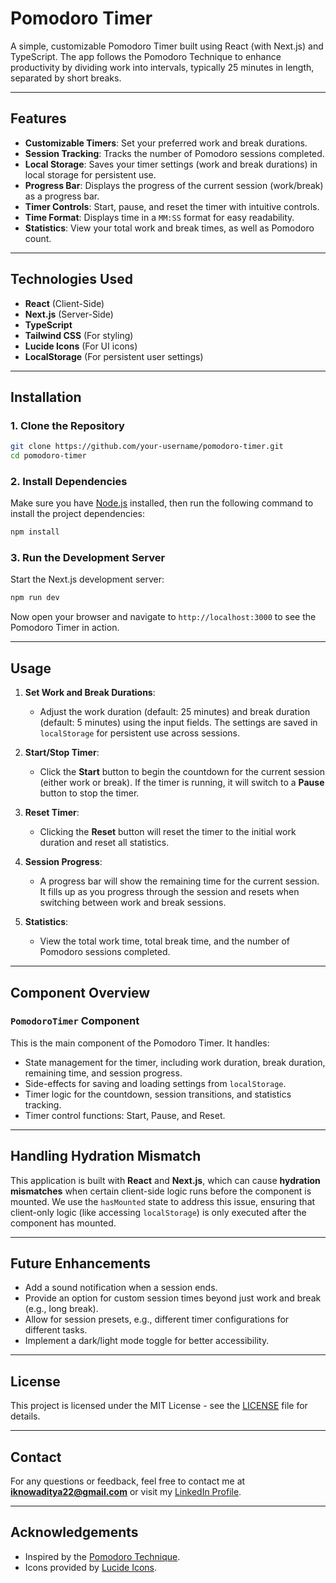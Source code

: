 
# Pomodoro Timer

A simple, customizable Pomodoro Timer built using React (with Next.js) and TypeScript. The app follows the Pomodoro Technique to enhance productivity by dividing work into intervals, typically 25 minutes in length, separated by short breaks.

---

## Features

- **Customizable Timers**: Set your preferred work and break durations.
- **Session Tracking**: Tracks the number of Pomodoro sessions completed.
- **Local Storage**: Saves your timer settings (work and break durations) in local storage for persistent use.
- **Progress Bar**: Displays the progress of the current session (work/break) as a progress bar.
- **Timer Controls**: Start, pause, and reset the timer with intuitive controls.
- **Time Format**: Displays time in a `MM:SS` format for easy readability.
- **Statistics**: View your total work and break times, as well as Pomodoro count.

---

## Technologies Used

- **React** (Client-Side)
- **Next.js** (Server-Side)
- **TypeScript**
- **Tailwind CSS** (For styling)
- **Lucide Icons** (For UI icons)
- **LocalStorage** (For persistent user settings)

---

## Installation

### 1. Clone the Repository

```bash
git clone https://github.com/your-username/pomodoro-timer.git
cd pomodoro-timer
```

### 2. Install Dependencies

Make sure you have [Node.js](https://nodejs.org/) installed, then run the following command to install the project dependencies:

```bash
npm install
```

### 3. Run the Development Server

Start the Next.js development server:

```bash
npm run dev
```

Now open your browser and navigate to `http://localhost:3000` to see the Pomodoro Timer in action.

---

## Usage

1. **Set Work and Break Durations**:
   - Adjust the work duration (default: 25 minutes) and break duration (default: 5 minutes) using the input fields. The settings are saved in `localStorage` for persistent use across sessions.

2. **Start/Stop Timer**:
   - Click the **Start** button to begin the countdown for the current session (either work or break). If the timer is running, it will switch to a **Pause** button to stop the timer.

3. **Reset Timer**:
   - Clicking the **Reset** button will reset the timer to the initial work duration and reset all statistics.

4. **Session Progress**:
   - A progress bar will show the remaining time for the current session. It fills up as you progress through the session and resets when switching between work and break sessions.

5. **Statistics**:
   - View the total work time, total break time, and the number of Pomodoro sessions completed.

---

## Component Overview

### `PomodoroTimer` Component

This is the main component of the Pomodoro Timer. It handles:

- State management for the timer, including work duration, break duration, remaining time, and session progress.
- Side-effects for saving and loading settings from `localStorage`.
- Timer logic for the countdown, session transitions, and statistics tracking.
- Timer control functions: Start, Pause, and Reset.

---

## Handling Hydration Mismatch

This application is built with **React** and **Next.js**, which can cause **hydration mismatches** when certain client-side logic runs before the component is mounted. We use the `hasMounted` state to address this issue, ensuring that client-only logic (like accessing `localStorage`) is only executed after the component has mounted.

---

## Future Enhancements

- Add a sound notification when a session ends.
- Provide an option for custom session times beyond just work and break (e.g., long break).
- Allow for session presets, e.g., different timer configurations for different tasks.
- Implement a dark/light mode toggle for better accessibility.

---

## License

This project is licensed under the MIT License - see the [LICENSE](LICENSE) file for details.

---

## Contact

For any questions or feedback, feel free to contact me at **iknowaditya22@gmail.com** or visit my [LinkedIn Profile](https://www.linkedin.com/in/hanu-singh-50710a1a3/).

---

## Acknowledgements

- Inspired by the [Pomodoro Technique](https://en.wikipedia.org/wiki/Pomodoro_Technique).
- Icons provided by [Lucide Icons](https://lucide.dev/).
